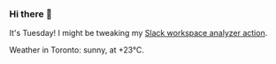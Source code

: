 ### Hi there :wave:

It's Tuesday! I might be tweaking my [Slack workspace analyzer action](https://github.com/bewuethr/slack-analyzer).

Weather in Toronto: sunny, at +23°C.
